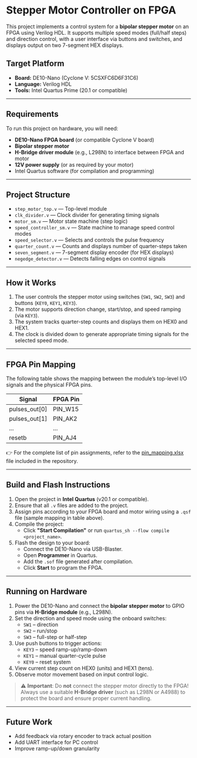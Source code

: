 # Stepper Motor Controller on FPGA

This project implements a control system for a **bipolar stepper motor** on an FPGA using Verilog HDL. It supports multiple speed modes (full/half steps) and direction control, with a user interface via buttons and switches, and displays output on two 7-segment HEX displays.

## Target Platform

- **Board:** DE10-Nano (Cyclone V: 5CSXFC6D6F31C6)
- **Language:** Verilog HDL
- **Tools:** Intel Quartus Prime (20.1 or compatible)

---

## Requirements

To run this project on hardware, you will need:

- **DE10-Nano FPGA board** (or compatible Cyclone V board)
- **Bipolar stepper motor**
- **H-Bridge driver module** (e.g., L298N) to interface between FPGA and motor
- **12V power supply** (or as required by your motor)
- Intel Quartus software (for compilation and programming)

---

## Project Structure

- `step_motor_top.v` — Top-level module
- `clk_divider.v` — Clock divider for generating timing signals
- `motor_sm.v` — Motor state machine (step logic)
- `speed_controller_sm.v` — State machine to manage speed control modes
- `speed_selector.v` — Selects and controls the pulse frequency
- `quarter_count.v` — Counts and displays number of quarter-steps taken
- `seven_segment.v` — 7-segment display encoder (for HEX displays)
- `negedge_detector.v` — Detects falling edges on control signals

---

## How it Works

1. The user controls the stepper motor using switches (`SW1`, `SW2`, `SW3`) and buttons (`KEY0`, `KEY1`, `KEY3`).
2. The motor supports direction change, start/stop, and speed ramping (via `KEY3`).
3. The system tracks quarter-step counts and displays them on HEX0 and HEX1.
4. The clock is divided down to generate appropriate timing signals for the selected speed mode.

---

## FPGA Pin Mapping

The following table shows the mapping between the module’s top-level I/O signals and the physical FPGA pins.

| Signal         | FPGA Pin |
|----------------|-----------|
| pulses_out[0]  | PIN_W15   |
| pulses_out[1]  | PIN_AK2   |
| ...            | ...       |
| resetb         | PIN_AJ4   |

👉 For the complete list of pin assignments, refer to the [pin_mapping.xlsx](./pin_mapping.xlsx) file included in the repository.

---

## Build and Flash Instructions

1. Open the project in **Intel Quartus** (v20.1 or compatible).
2. Ensure that all `.v` files are added to the project.
3. Assign pins according to your FPGA board and motor wiring using a `.qsf` file (sample mapping in table above).
4. Compile the project:
   - Click **"Start Compilation"** or run `quartus_sh --flow compile <project_name>`.
5. Flash the design to your board:
   - Connect the DE10-Nano via USB-Blaster.
   - Open **Programmer** in Quartus.
   - Add the `.sof` file generated after compilation.
   - Click **Start** to program the FPGA.

---

## Running on Hardware

1. Power the DE10-Nano and connect the **bipolar stepper motor** to GPIO pins via **H-Bridge module** (e.g., L298N).
2. Set the direction and speed mode using the onboard switches:
   - `SW1` – direction
   - `SW2` – run/stop
   - `SW3` – full-step or half-step
3. Use push buttons to trigger actions:
   - `KEY3` – speed ramp-up/ramp-down
   - `KEY1` – manual quarter-cycle pulse
   - `KEY0` – reset system
4. View current step count on HEX0 (units) and HEX1 (tens).
5. Observe motor movement based on input control logic.

> ⚠️ **Important**: Do **not** connect the stepper motor directly to the FPGA!  
> Always use a suitable **H-Bridge driver** (such as L298N or A4988) to protect the board and ensure proper current handling.

---

## Future Work

- Add feedback via rotary encoder to track actual position
- Add UART interface for PC control
- Improve ramp-up/down granularity
